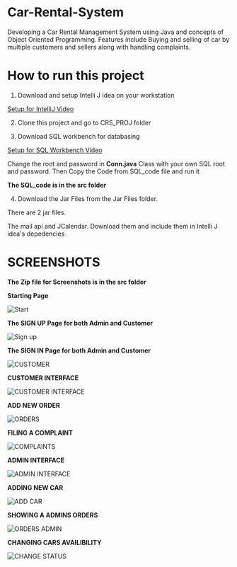 # Car-Rental-System
Developing a Car Rental Management System using Java and concepts of Object Oriented Programming.
Features include Buying and selling of car by multiple customers and sellers along with handling complaints.

# How to run this project
1) Download and setup Intelli J idea on your workstation
    
  [Setup for IntelliJ Video](https://www.youtube.com/watch?v=viNG3VVnzFE&pp=ygUXc2V0dXAgaW50ZWxsaWogZm9yIGphdmE%3D)

2) Clone this project and go to CRS_PROJ folder

3) Download SQL workbench for databasing

[Setup for SQL Workbench Video](https://www.youtube.com/watch?v=u96rVINbAUI&pp=ygUTc2V0dXAgc3Fsd29yayBiZW5jaA%3D%3D)

Change the root and password in **Conn.java** Class with your own SQL root and password.
Then Copy the Code from SQL_code file and run it 

**The SQL_code is in the src folder**

4) Download the Jar Files from the Jar Files folder.
   
There are 2 jar files.

The mail api and JCalendar. Download them and include them in Intelli J idea's depedencies

# SCREENSHOTS

**The Zip file for Screenshots is in the src folder**

**Starting Page**


![Start](https://github.com/akramhassan117/Car-Rental-System/assets/138471434/a855d267-791f-4c1f-a95d-a763303285e3)



**The SIGN UP Page for both Admin and Customer**


![Sign up](https://github.com/akramhassan117/Car-Rental-System/assets/138471434/0cc9760c-8f36-4076-aee1-87c4ba5ab107)

**The SIGN IN Page for both Admin and Customer** 

![CUSTOMER](https://github.com/akramhassan117/Car-Rental-System/assets/138471434/06ed6c25-e6e7-40be-bf75-afaa8a75cf31)


**CUSTOMER INTERFACE**

![CUSTOMER INTERFACE](https://github.com/akramhassan117/Car-Rental-System/assets/138471434/0ea57c0d-8d1e-4d58-be56-cbd7bf086c6d)


**ADD NEW ORDER**


![ORDERS](https://github.com/akramhassan117/Car-Rental-System/assets/138471434/ba13ecce-0957-44a6-8d28-c56f7866d99f)



**FILING A COMPLAINT**


![COMPLAINTS](https://github.com/akramhassan117/Car-Rental-System/assets/138471434/23edc4d9-45af-4275-85e2-1aa538980ccd)



**ADMIN INTERFACE**


![ADMIN INTERFACE](https://github.com/akramhassan117/Car-Rental-System/assets/138471434/c6e9447e-44f4-410c-8fea-7d6872c95ab1)


**ADDING NEW CAR**


![ADD CAR](https://github.com/akramhassan117/Car-Rental-System/assets/138471434/58b9e5a8-98e8-45e0-a3ec-f331f45a0fbf)


**SHOWING A ADMINS ORDERS**


![ORDERS ADMIN](https://github.com/akramhassan117/Car-Rental-System/assets/138471434/809593ab-3217-468a-acb2-5f004732718a)



**CHANGING CARS AVAILIBILITY**


![CHANGE STATUS](https://github.com/akramhassan117/Car-Rental-System/assets/138471434/ecedf60c-89fc-4d1f-8dff-43c5d37faa19)




